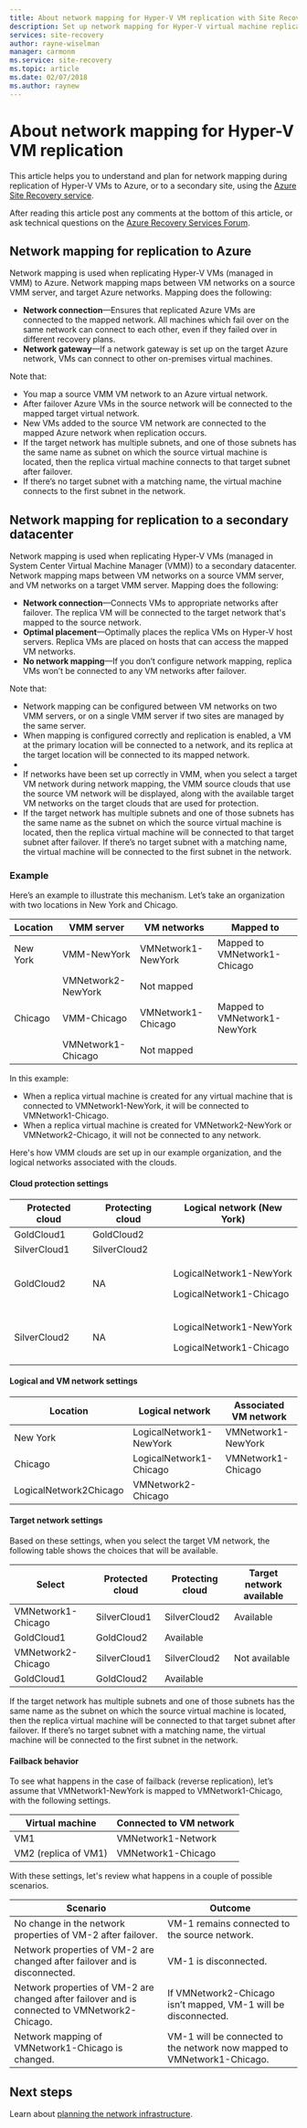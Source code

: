 ```yaml
---
title: About network mapping for Hyper-V VM replication with Site Recovery | Microsoft Docs
description: Set up network mapping for Hyper-V virtual machine replication from an on-premises datacenter to Azure, or to a secondary site.
services: site-recovery
author: rayne-wiselman
manager: carmonm
ms.service: site-recovery
ms.topic: article
ms.date: 02/07/2018
ms.author: raynew
---
```



# About network mapping for Hyper-V VM replication


This article helps you to understand and plan for network mapping during replication of Hyper-V VMs to Azure, or to a secondary site, using the [Azure Site Recovery service](site-recovery-overview.md).

After reading this article post any comments at the bottom of this article, or ask technical questions on the [Azure Recovery Services Forum](https://social.msdn.microsoft.com/forums/azure/home?forum=hypervrecovmgr).

## Network mapping for replication to Azure

Network mapping is used when replicating Hyper-V VMs (managed in VMM) to Azure. Network mapping maps between VM networks on a source VMM server, and target Azure networks. Mapping does the following:

- **Network connection**—Ensures that replicated Azure VMs are connected to the mapped network. All machines which fail over on the same network can connect to each other, even if they failed over in different recovery plans.
- **Network gateway**—If a network gateway is set up on the target Azure network, VMs can connect to other on-premises virtual machines.

Note that:

- You map a source VMM VM network to an Azure virtual network.
- After failover Azure VMs in the source network will be connected to the mapped target virtual network.
- New VMs added to the source VM network are connected to the mapped Azure network when replication occurs.
- If the target network has multiple subnets, and one of those subnets has the same name as subnet on which the source virtual machine is located, then the replica virtual machine connects to that target subnet after failover.
- If there’s no target subnet with a matching name, the virtual machine connects to the first subnet in the network.


## Network mapping for replication to a secondary datacenter

Network mapping is used when replicating Hyper-V VMs (managed in System Center Virtual Machine Manager (VMM)) to a secondary datacenter. Network mapping maps between VM networks on a source VMM server, and VM networks on a target VMM server. Mapping does the following:

- **Network connection**—Connects VMs to appropriate networks after failover. The replica VM will be connected to the target network that's mapped to the source network.
- **Optimal placement**—Optimally places the replica VMs on Hyper-V host servers. Replica VMs are placed on hosts that can access the mapped VM networks.
- **No network mapping**—If you don’t configure network mapping, replica VMs won’t be connected to any VM networks after failover.

Note that:

- Network mapping can be configured between VM networks on two VMM servers, or on a single VMM server if two sites are managed by the same server.
- When mapping is configured correctly and replication is enabled, a VM at the primary location will be connected to a network, and its replica at the target location will be connected to its mapped network.
-
- If networks have been set up correctly in VMM, when you select a target VM network during network mapping, the VMM source clouds that use the source VM network will be displayed, along with the available target VM networks on the target clouds that are used for protection.
- If the target network has multiple subnets and one of those subnets has the same name as the subnet on which the source virtual machine is located, then the replica virtual machine will be connected to that target subnet after failover. If there’s no target subnet with a matching name, the virtual machine will be connected to the first subnet in the network.



### Example

Here’s an example to illustrate this mechanism. Let’s take an organization with two locations in New York and Chicago.

**Location** | **VMM server** | **VM networks** | **Mapped to**
---|---|---|---
New York | VMM-NewYork| VMNetwork1-NewYork | Mapped to VMNetwork1-Chicago
 |  | VMNetwork2-NewYork | Not mapped
Chicago | VMM-Chicago| VMNetwork1-Chicago | Mapped to VMNetwork1-NewYork
 | | VMNetwork1-Chicago | Not mapped

In this example:

- When a replica virtual machine is created for any virtual machine that is connected to VMNetwork1-NewYork, it will be connected to VMNetwork1-Chicago.
- When a replica virtual machine is created for VMNetwork2-NewYork or VMNetwork2-Chicago, it will not be connected to any network.

Here's how VMM clouds are set up in our example organization, and the logical networks associated with the clouds.

#### Cloud protection settings

**Protected cloud** | **Protecting cloud** | **Logical network (New York)**  
---|---|---
GoldCloud1 | GoldCloud2 |
SilverCloud1| SilverCloud2 |
GoldCloud2 | <p>NA</p><p></p> | <p>LogicalNetwork1-NewYork</p><p>LogicalNetwork1-Chicago</p>
SilverCloud2 | <p>NA</p><p></p> | <p>LogicalNetwork1-NewYork</p><p>LogicalNetwork1-Chicago</p>

#### Logical and VM network settings

**Location** | **Logical network** | **Associated VM network**
---|---|---
New York | LogicalNetwork1-NewYork | VMNetwork1-NewYork
Chicago | LogicalNetwork1-Chicago | VMNetwork1-Chicago
 | LogicalNetwork2Chicago | VMNetwork2-Chicago

#### Target network settings

Based on these settings, when you select the target VM network, the following table shows the choices that will be available.

**Select** | **Protected cloud** | **Protecting cloud** | **Target network available**
---|---|---|---
VMNetwork1-Chicago | SilverCloud1 | SilverCloud2 | Available
 | GoldCloud1 | GoldCloud2 | Available
VMNetwork2-Chicago | SilverCloud1 | SilverCloud2 | Not available
 | GoldCloud1 | GoldCloud2 | Available


If the target network has multiple subnets and one of those subnets has the same name as the subnet on which the source virtual machine is located, then the replica virtual machine will be connected to that target subnet after failover. If there’s no target subnet with a matching name, the virtual machine will be connected to the first subnet in the network.


#### Failback behavior

To see what happens in the case of failback (reverse replication), let’s assume that VMNetwork1-NewYork is mapped to VMNetwork1-Chicago, with the following settings.


**Virtual machine** | **Connected to VM network**
---|---
VM1 | VMNetwork1-Network
VM2 (replica of VM1) | VMNetwork1-Chicago

With these settings, let's review what happens in a couple of possible scenarios.

**Scenario** | **Outcome**
---|---
No change in the network properties of VM-2 after failover. | VM-1 remains connected to the source network.
Network properties of VM-2 are changed after failover and is disconnected. | VM-1 is disconnected.
Network properties of VM-2 are changed after failover and is connected to VMNetwork2-Chicago. | If VMNetwork2-Chicago isn’t mapped, VM-1 will be disconnected.
Network mapping of VMNetwork1-Chicago is changed. | VM-1 will be connected to the network now mapped to VMNetwork1-Chicago.



## Next steps

Learn about [planning the network infrastructure](site-recovery-network-design.md).
